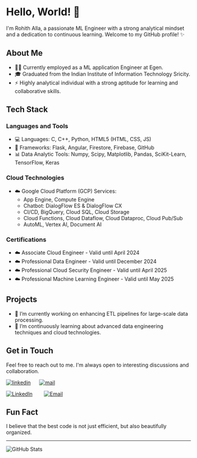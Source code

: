 # Hello, World! 👋

I'm Rohith Alla, a passionate ML Engineer with a strong analytical mindset and a dedication to continuous learning. Welcome to my GitHub profile! ✨

## About Me

- 🧑‍💼 Currently employed as a ML application Engineer at Egen.
- 🎓 Graduated from the Indian Institute of Information Technology Sricity.
- ⚡ Highly analytical individual with a strong aptitude for learning and collaborative skills.

## Tech Stack

### Languages and Tools

- 💻 Languages: C, C++, Python, HTML5 (HTML, CSS, JS)
- 🔧 Frameworks: Flask, Angular, Firestore, Firebase, GitHub
- 📊 Data Analytic Tools: Numpy, Scipy, Matplotlib, Pandas, SciKit-Learn, TensorFlow, Keras

### Cloud Technologies

- ☁️ Google Cloud Platform (GCP) Services: 
  - App Engine, Compute Engine
  - Chatbot: DialogFlow ES & DialogFlow CX
  - CI/CD, BigQuery, Cloud SQL, Cloud Storage
  - Cloud Functions, Cloud Dataflow, Cloud Dataproc, Cloud Pub/Sub
  - AutoML, Vertex AI, Document AI

### Certifications
- ☁️ Associate Cloud Engineer - Valid until April 2024
- ☁️ Professional Data Engineer - Valid until December 2024
- ☁️ Professional Cloud Security Engineer - Valid until April 2025
- ☁️ Professional Machine Learning Engineer - Valid until May 2025

## Projects

- 🔭 I’m currently working on enhancing ETL pipelines for large-scale data processing.
- 🌱 I’m continuously learning about advanced data engineering techniques and cloud technologies.

## Get in Touch

Feel free to reach out to me. I'm always open to interesting discussions and collaboration.

[![linkedin](https://github.com/arpit-dwivedi/arpit-dwivedi.github.io/blob/master/assets/img/Webp.net-resizeimage.png)](https://www.linkedin.com/in/rohith-alla/)&nbsp;&nbsp;&nbsp;&nbsp;&nbsp;&nbsp;[![mail](https://github.com/arpit-dwivedi/arpit-dwivedi/blob/master/m1.png)](mailto:rohit.alla2000@gmail.com)</br>

[![LinkedIn](https://raw.githubusercontent.com/rohithalla/rohithalla/main/assets/linkedin.png)](https://www.linkedin.com/in/rohith-alla/)
&nbsp;&nbsp;&nbsp;&nbsp;&nbsp;&nbsp;
[![Email](https://raw.githubusercontent.com/rohithalla/rohithalla/main/assets/email.png)](mailto:rohit.alla2000@gmail.com)

## Fun Fact

I believe that the best code is not just efficient, but also beautifully organized.

---

![GitHub Stats](https://github-readme-stats.vercel.app/api?username=rohithalla&show_icons=true&hide_border=true)
